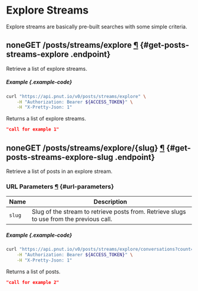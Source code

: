 # Explore Streams

Explore streams are basically pre-built searches with some simple criteria.


## <span class="endpoint-meta"><i class="fas fa-unlock"></i> none</span><span class="method method-get">GET</span> /posts/streams/explore [&para;](#get-posts-streams-explore) {#get-posts-streams-explore .endpoint}

Retrieve a list of explore streams.

##### Example {.example-code}

```bash
curl "https://api.pnut.io/v0/posts/streams/explore" \
    -H "Authorization: Bearer ${ACCESS_TOKEN}" \
    -H "X-Pretty-Json: 1"
```

Returns a list of explore streams.

```json
"call for example 1"
```


## <span class="endpoint-meta"><i class="fas fa-unlock"></i> none</span><span class="method method-get">GET</span> /posts/streams/explore/<span class="call-param">{slug}</span> [&para;](#get-posts-streams-explore-slug) {#get-posts-streams-explore-slug .endpoint}

Retrieve a list of posts in an explore stream.

### URL Parameters [&para;](#url-parameters) {#url-parameters}

Name|Description
-|-
`slug`|Slug of the stream to retrieve posts from. Retrieve slugs to use from the previous call.

##### Example {.example-code}

```bash
curl "https://api.pnut.io/v0/posts/streams/explore/conversations?count=1" \
    -H "Authorization: Bearer ${ACCESS_TOKEN}" \
    -H "X-Pretty-Json: 1"
```

Returns a list of posts.

```json
"call for example 2"
```